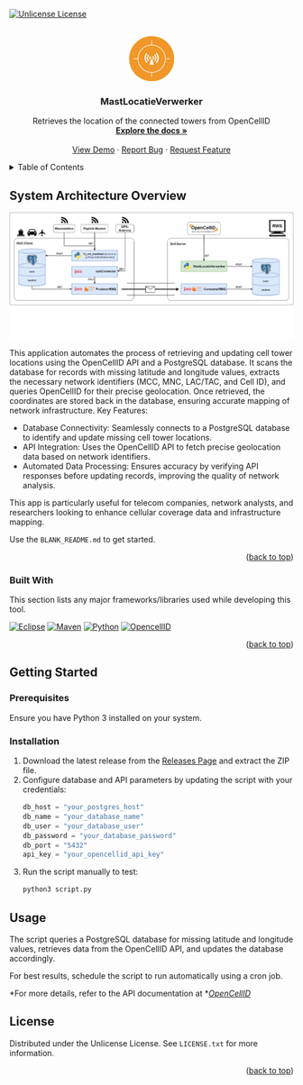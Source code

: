 
<a id="readme-top"></a>

[![Unlicense License][license-shield]][license-url]



<!-- PROJECT LOGO -->
<br />
<div align="center">
  <a href="https://github.com/RWS-CFNS/MastLocatieVerwerker">
    <img src="images/MastVerwerkerLogo.png" alt="Logo" width="80" height="80">
  </a>

  <h3 align="center">MastLocatieVerwerker</h3>

  <p align="center">
    Retrieves the location of the connected towers from OpenCellID
    <br />
    <a href="https://github.com/RWS-CFNS/MastLocatieVerwerker"><strong>Explore the docs »</strong></a>
    <br />
    <br />
    <a href="https://github.com/RWS-CFNS/MastLocatieVerwerker">View Demo</a>
    &middot;
    <a href="https://github.com/RWS-CFNS/MastLocatieVerwerker/issues/new?labels=bug&template=bug-report---.md">Report Bug</a>
    &middot;
    <a href="https://github.com/RWS-CFNS/MastLocatieVerwerker/issues/new?labels=enhancement&template=feature-request---.md">Request Feature</a>
  </p>
</div>



<!-- TABLE OF CONTENTS -->
<details>
  <summary>Table of Contents</summary>
  <ol>
    <li>
      <a href="#about-the-project">About The Project</a>
      <ul>
        <li><a href="#built-with">Built With</a></li>
      </ul>
    </li>
    <li>
      <a href="#getting-started">Getting Started</a>
      <ul>
        <li><a href="#prerequisites">Prerequisites</a></li>
        <li><a href="#installation">Installation</a></li>
      </ul>
    </li>
    <li><a href="#usage">Usage</a></li>
    <li><a href="#license">License</a></li>
  </ol>
</details>



<!-- ABOUT THE PROJECT -->
## System Architecture Overview
![Integration with other CFNS systems](images/integrationMastLocatieVerwerker.png)

This application automates the process of retrieving and updating cell tower locations using the OpenCellID API and a PostgreSQL database. It scans the database for records with missing latitude and longitude values, extracts the necessary network identifiers (MCC, MNC, LAC/TAC, and Cell ID), and queries OpenCellID for their precise geolocation. Once retrieved, the coordinates are stored back in the database, ensuring accurate mapping of network infrastructure.
Key Features:

* Database Connectivity: Seamlessly connects to a PostgreSQL database to identify and update missing cell tower locations.
* API Integration: Uses the OpenCellID API to fetch precise geolocation data based on network identifiers.
* Automated Data Processing: Ensures accuracy by verifying API responses before updating records, improving the quality of network analysis.

This app is particularly useful for telecom companies, network analysts, and researchers looking to enhance cellular coverage data and infrastructure mapping.

Use the `BLANK_README.md` to get started.

<p align="right">(<a href="#readme-top">back to top</a>)</p>



### Built With

This section lists any major frameworks/libraries used while developing this tool.

[![Eclipse][Eclipse.org]][Eclipse-url]
[![Maven][Maven.org]][Maven-url]
[![Python][Python.org]][Python-url]
[![OpencellID][OpencellID.org]][OpencellID-url]

<p align="right">(<a href="#readme-top">back to top</a>)</p>



## Getting Started

### Prerequisites

Ensure you have Python 3 installed on your system.

### Installation

1. Download the latest release from the [Releases Page](https://github.com/RWS-CFNS/MastLocatieVerwerker/releases) and extract the ZIP file.
2. Configure database and API parameters by updating the script with your credentials:
   ```python
   db_host = "your_postgres_host"
   db_name = "your_database_name"
   db_user = "your_database_user"
   db_password = "your_database_password"
   db_port = "5432"
   api_key = "your_opencellid_api_key"
   ```
3. Run the script manually to test:
   ```sh
   python3 script.py
   ```

## Usage

The script queries a PostgreSQL database for missing latitude and longitude values, retrieves data from the OpenCellID API, and updates the database accordingly.

For best results, schedule the script to run automatically using a cron job.

*For more details, refer to the API documentation at **[OpenCellID](https://opencellid.org)*


<!-- LICENSE -->
## License

Distributed under the Unlicense License. See `LICENSE.txt` for more information.

<p align="right">(<a href="#readme-top">back to top</a>)</p>


[license-shield]: https://img.shields.io/github/license/RWS-CFNS/MastLocatieVerwerker.svg?style=for-the-badge
[license-url]: https://github.com/RWS-CFNS/MastLocatieVerwerker/blob/master/LICENSE.txt

[Eclipse.org]: https://img.shields.io/badge/Eclipse-7E48BD?style=for-the-badge&logo=eclipse&logoColor=white
[Eclipse-url]: https://Eclipse.org/
[Python.org]: https://img.shields.io/badge/Python-1985A1?style=for-the-badge&logo=python&logoColor=white
[Python-url]: https://python.org/
[Opencellid.org]: https://img.shields.io/badge/Opencellid-F09728?style=for-the-badge
[Opencellid-url]: https://Opencellid.org/
[Maven.org]: https://img.shields.io/badge/Maven-6A005C?style=for-the-badge&logo=apachemaven&logoColor=white
[Maven-url]: https://maven.apache.org/
